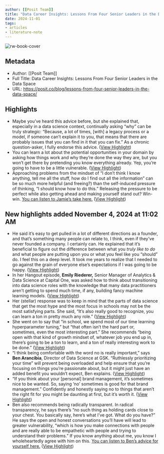 ```yaml
---
author: [[Posit Team]]
title: "Data Career Insights: Lessons From Four Senior Leaders in the Data Space"
date: 2024-11-01
tags: 
- articles
- literature-note
---
```

![rw-book-cover](https://posit.co/wp-content/themes/Posit/dist/images/site-share-image.jpg)

## Metadata
- Author: [[Posit Team]]
- Full Title: Data Career Insights: Lessons From Four Senior Leaders in the Data Space
- URL: https://posit.co/blog/lessons-from-four-senior-leaders-in-the-data-space/

## Highlights
- Maybe you’ve heard this advice before, but she explained that, especially in a data science context, continually asking “why” can be truly strategic: “Because, a lot of times, [with] a legacy process or a model, if someone can’t explain it to you, that means that there are probably issues that you can find in it that you can fix.” As a chronic question-asker, I fully endorse this advice. ([View Highlight](https://read.readwise.io/read/01jbjmfy146h436ntkjkbepybb))
- You can learn a lot about the potential opportunities in your domain by asking how things work and why they’re done the way they are, but you won’t get there by pretending you know everything already. Yep, you’re going to have to be a little vulnerable. ([View Highlight](https://read.readwise.io/read/01jbjmgges99ab7ejtekbz0hzw))
- Approaching problems from the mindset of “I don’t think I know anything, tell me all the stuff, how do I find out all the information” can be so much more helpful (and freeing?) than the self-induced pressure of thinking, “I should know how to do this.” Releasing the pressure to be perfect while also getting ahead and making yourself stand out? Win-win. [You can listen to Jamie’s take here.](https://youtu.be/9FussTE0MKw?si=-4yURNhOFFeQHqj-&t=3320) ([View Highlight](https://read.readwise.io/read/01jbjmgwrha274xd8sk0a00ys4))
## New highlights added November 4, 2024 at 11:02 AM
- He said it’s easy to get pulled in a lot of different directions as a founder, and that’s something many people can relate to, I think, even if they’ve never founded a company. I certainly can. He explained that it’s beneficial to figure out the difference between what you *truly like to do* and what people are putting upon you or what you feel like you “should” do. I feel this on a deep level. It took me years to realize that I needed to go against the grain of everyone else’s expectations if I was going to be happy. ([View Highlight](https://read.readwise.io/read/01jbv76d2fn6y84p7sww70kq2y))
- In her Hangout episode, **Emily Riederer,** Senior Manager of Analytics & Data Science at Capital One, was asked how to think about transitioning into data science roles with the knowledge that many data practitioners aren’t getting to spend much time, if any, building fancy machine learning models. ([View Highlight](https://read.readwise.io/read/01jbv76z05bbw5zgy0zh43j59j))
- Her (stellar) response was to keep in mind that the parts of data science that get the most hype and the most focus in schools may not be the most satisfying parts. She said, “It’s also really good to recognize, you can learn a ton in pretty much any role.” ([View Highlight](https://read.readwise.io/read/01jbv771vvc4tsg3khx09q35rq))
- She went on to say that “in school, we spend most of our time learning hyperparameter tuning,” but “that often isn’t the hard part or, sometimes, even the most interesting part.” She recommends “being open with that kind of growth mindset of, whatever job you end up in, there’s going to be a ton to learn, and a ton of really interesting work to be done.” ([View Highlight](https://read.readwise.io/read/01jbv776fjw7q5s1ymc8z8cqjg))
- “I think being comfortable with the word no is really important,” says **Ben Arancibia**, Director of Data Science at GSK. “Ruthlessly prioritizing your time” will prevent being overloaded and help ensure that you’re focusing on things you’re passionate about, but it might just have an added benefit you wouldn’t expect, Ben explains. ([View Highlight](https://read.readwise.io/read/01jbv77gh58jmtn9pdxshva59g))
- “If you think about your [personal] brand management, it’s sometimes nice to be wanted. So, saying ‘no’ sometimes is good for that brand management.” Confidently and honestly saying no to things that aren’t the right fit for you might be daunting at first, but it’s worth it. ([View Highlight](https://read.readwise.io/read/01jbv77p7bc70x6ngf8428nerj))
- Ben also recommends being radically transparent. In radical transparency, he says there’s “no such thing as holding cards close to your chest. You basically say, here’s what I’ve got. What do you have?” He says the open and honest conversations you’ll have will lead to greater vulnerability, “which is how you make connections with people and are really able to be empathetic with people and trying to understand their problems.” If you know anything about me, you know I wholeheartedly agree with him on this. [You can listen to Ben’s advice for yourself here.](https://youtu.be/ve51kb4ewxI?si=WBIll-Dtj0JU9gc7&t=3023) ([View Highlight](https://read.readwise.io/read/01jbv77v7rs2vzpvp09tr07xda))
